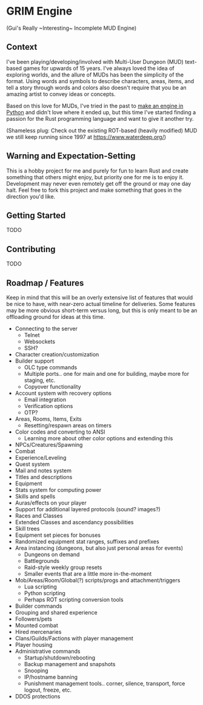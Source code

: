 # GRIM Engine

(Gui's Really ~Interesting~ Incomplete MUD Engine)

## Context

I've been playing/developing/involved with Multi-User Dungeon (MUD) text-based games for upwards of 15 years. I've always loved the idea of exploring worlds, and the allure of MUDs has been the simplicity of the format. Using words and symbols to describe characters, areas, items, and tell a story through words and colors also doesn't require that you be an amazing artist to convey ideas or concepts.

Based on this love for MUDs, I've tried in the past to [make an engine in Python](https://github.com/gvanderest/undermountain) and didn't love where it ended up, but this time I've started finding a passion for the Rust programming language and want to give it another try.

(Shameless plug: Check out the existing ROT-based (heavily modified) MUD we still keep running since 1997 at https://www.waterdeep.org/)

## Warning and Expectation-Setting

This is a hobby project for me and purely for fun to learn Rust and create something that others might enjoy, but priority one for me is to enjoy it. Development may never even remotely get off the ground or may one day halt. Feel free to fork this project and make something that goes in the direction you'd like.

## Getting Started

TODO

## Contributing

TODO

## Roadmap / Features

Keep in mind that this will be an overly extensive list of features that would be nice to have, with near-zero actual timeline for deliveries. Some features may be more obvious short-term versus long, but this is only meant to be an offloading ground for ideas at this time.

- Connecting to the server
    - Telnet
    - Websockets
    - SSH?
- Character creation/customization
- Builder support
    - OLC type commands
    - Multiple ports.. one for main and one for building, maybe more for staging, etc.
    - Copyover functionality
- Account system with recovery options
    - Email integration
    - Verification options
    - OTP?
- Areas, Rooms, Items, Exits
    - Resetting/respawn areas on timers
- Color codes and converting to ANSI
    - Learning more about other color options and extending this
- NPCs/Creatures/Spawning
- Combat
- Experience/Leveling
- Quest system
- Mail and notes system
- Titles and descriptions
- Equipment
- Stats system for computing power
- Skills and spells
- Auras/effects on your player
- Support for additional layered protocols (sound? images?)
- Races and Classes
- Extended Classes and ascendancy possibilities
- Skill trees
- Equipment set pieces for bonuses
- Randomized equipment stat ranges, suffixes and prefixes
- Area instancing (dungeons, but also just personal areas for events)
    - Dungeons on demand
    - Battlegrounds
    - Raid-style weekly group resets
    - Smaller events that are a little more in-the-moment
- Mob/Areas/Room/Global(?) scripts/progs and attachment/triggers
    - Lua scripting
    - Python scripting
    - Perhaps ROT scripting conversion tools
- Builder commands
- Grouping and shared experience
- Followers/pets
- Mounted combat
- Hired mercenaries
- Clans/Guilds/Factions with player management
- Player housing
- Administrative commands
    - Startup/shutdown/rebooting
    - Backup management and snapshots
    - Snooping
    - IP/hostname banning
    - Punishment management tools.. corner, silence, transport, force logout, freeze, etc.
- DDOS protections

